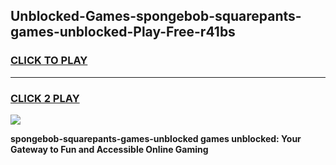 
## Unblocked-Games-spongebob-squarepants-games-unblocked-Play-Free-r41bs
<h3>
<a href="https://premium76.site?title=spongebob-squarepants-games-unblocked&ref=09A">CLICK TO PLAY</a></h3>
<hr>

<h3>
<a href="https://premium76.site?title=spongebob-squarepants-games-unblocked&ref=09A">CLICK 2 PLAY</a>
  
</h3>

<a href="https://premium76.site?title=spongebob-squarepants-games-unblocked&ref=09A"><img src="https://clearcache.store/games.png"></a>


**spongebob-squarepants-games-unblocked games unblocked: Your Gateway to Fun and Accessible Online Gaming**
